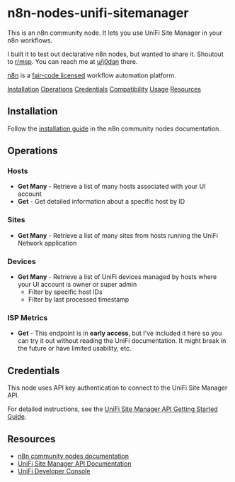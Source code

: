 # n8n-nodes-unifi-sitemanager

This is an n8n community node. It lets you use UniFi Site Manager in your n8n workflows.

I built it to test out declarative n8n nodes, but wanted to share it. Shoutout to [r/msp](https://www.reddit.com/r/msp/). You can reach me at [u/j0dan](https://www.reddit.com/user/j0dan/) there.

[n8n](https://n8n.io/) is a [fair-code licensed](https://docs.n8n.io/reference/license/) workflow automation platform.

[Installation](#installation)
[Operations](#operations)
[Credentials](#credentials)
[Compatibility](#compatibility)
[Usage](#usage)
[Resources](#resources)

## Installation

Follow the [installation guide](https://docs.n8n.io/integrations/community-nodes/installation/) in the n8n community nodes documentation.

## Operations

### Hosts
- **Get Many** - Retrieve a list of many hosts associated with your UI account
- **Get** - Get detailed information about a specific host by ID

### Sites
- **Get Many** - Retrieve a list of many sites from hosts running the UniFi Network application

### Devices  
- **Get Many** - Retrieve a list of UniFi devices managed by hosts where your UI account is owner or super admin
  - Filter by specific host IDs
  - Filter by last processed timestamp

### ISP Metrics
- **Get** - This endpoint is in **early access**, but I've included it here so you can try it out without reading the UniFi documentation. It might break in the future or have limited usability, etc.

## Credentials

This node uses API key authentication to connect to the UniFi Site Manager API.

For detailed instructions, see the [UniFi Site Manager API Getting Started Guide](https://developer.ui.com/site-manager-api/gettingstarted#obtaining-an-api-key).

## Resources

* [n8n community nodes documentation](https://docs.n8n.io/integrations/#community-nodes)
* [UniFi Site Manager API Documentation](https://developer.ui.com/site-manager-api/gettingstarted)
* [UniFi Developer Console](https://developer.ui.com/)